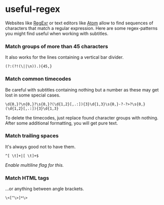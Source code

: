 # useful-regex

Websites like [RegExr](http://regexr.com) or text editors like [Atom](http://atom.io) allow to find sequences of characters that match a regular expression. Here are some regex-patterns you might find useful when working with subtitles.


### Match groups of more than 45 characters
It also works for the lines containing a vertical bar divider.

```(?:(?!(\||\n)).){45,}```

### Match common timecodes
Be careful with subtitles containing nothing but a number as these may get lost in some special cases.

```\d{0,}?\n{0,}?\s{0,}?(\d{1,2}[,.:]){3}\d{1,3}\s{0,}-?-?>?\s{0,}(\d{1,2}[,.:]){3}\d{1,3}```

To delete the timecodes, just replace found character groups with nothing. After some additional formatting, you will get pure text.

### Match trailing spaces
It's always good not to have them.

```^[ \t]+|[ \t]+$```

_Enable multiline flag for this._

### Match HTML tags
...or anything between angle brackets.

```\<[^\>]*\>```
